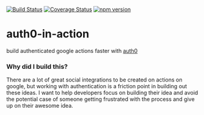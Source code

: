 [![Build Status](https://travis-ci.org/ekeitho/auth0-in-action.svg?branch=master)](https://travis-ci.org/ekeitho/auth0-in-action)
[![Coverage Status](https://coveralls.io/repos/github/ekeitho/auth0-in-action/badge.svg?branch=master)](https://coveralls.io/github/ekeitho/auth0-in-action?branch=master)
[![npm version](https://badge.fury.io/js/auth0-in-action.svg)](https://badge.fury.io/js/auth0-in-action)

# auth0-in-action
build authenticated google actions faster with [auth0](https://auth0.com)



### Why did I build this?

There are a lot of great social integrations to be created on actions on google, 
but working with authentication is a friction point in building out these ideas. 
I want to help developers focus on building their idea and avoid the potential case of someone getting frustrated with the process and give up on their awesome idea.


